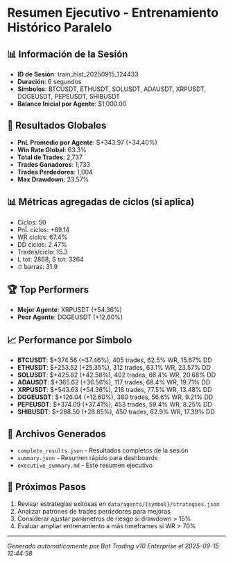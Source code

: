 # Resumen Ejecutivo - Entrenamiento Histórico Paralelo

## 📊 Información de la Sesión
- **ID de Sesión**: train_hist_20250915_124433
- **Duración**: 6 segundos
- **Símbolos**: BTCUSDT, ETHUSDT, SOLUSDT, ADAUSDT, XRPUSDT, DOGEUSDT, PEPEUSDT, SHIBUSDT
- **Balance Inicial por Agente**: $1,000.00

## 🎯 Resultados Globales
- **PnL Promedio por Agente**: $+343.97 (+34.40%)
- **Win Rate Global**: 63.3%
- **Total de Trades**: 2,737
- **Trades Ganadores**: 1,733
- **Trades Perdedores**: 1,004
- **Max Drawdown**: 23.57%

## 📊 Métricas agregadas de ciclos (si aplica)
- Ciclos: 50
- PnL̄ ciclos: +69.14
- WR̄ ciclos: 67.4%
- DD̄ ciclos: 2.47%
- Trades̄/ciclo: 15.3
- L tot: 2868, S tot: 3264
- ⏱̄ barras: 31.9


## 🏆 Top Performers
- **Mejor Agente**: XRPUSDT (+54.36%)
- **Peor Agente**: DOGEUSDT (+12.60%)

## 📈 Performance por Símbolo
- **BTCUSDT**: $+374.56 (+37.46%), 405 trades, 62.5% WR, 15.67% DD
- **ETHUSDT**: $+253.52 (+25.35%), 312 trades, 63.1% WR, 23.57% DD
- **SOLUSDT**: $+425.82 (+42.58%), 402 trades, 66.4% WR, 20.68% DD
- **ADAUSDT**: $+365.62 (+36.56%), 117 trades, 68.4% WR, 19.71% DD
- **XRPUSDT**: $+543.63 (+54.36%), 218 trades, 77.5% WR, 13.48% DD
- **DOGEUSDT**: $+126.04 (+12.60%), 380 trades, 56.6% WR, 9.21% DD
- **PEPEUSDT**: $+374.09 (+37.41%), 453 trades, 59.4% WR, 8.25% DD
- **SHIBUSDT**: $+288.50 (+28.85%), 450 trades, 62.9% WR, 17.39% DD

## 📁 Archivos Generados
- `complete_results.json` - Resultados completos de la sesión
- `summary.json` - Resumen rápido para dashboards
- `executive_summary.md` - Este resumen ejecutivo

## 🎯 Próximos Pasos
1. Revisar estrategias exitosas en `data/agents/{symbol}/strategies.json`
2. Analizar patrones de trades perdedores para mejoras
3. Considerar ajustar parámetros de riesgo si drawdown > 15%
4. Evaluar ampliar entrenamiento a más timeframes si WR > 70%

---
*Generado automáticamente por Bot Trading v10 Enterprise el 2025-09-15 12:44:38*
